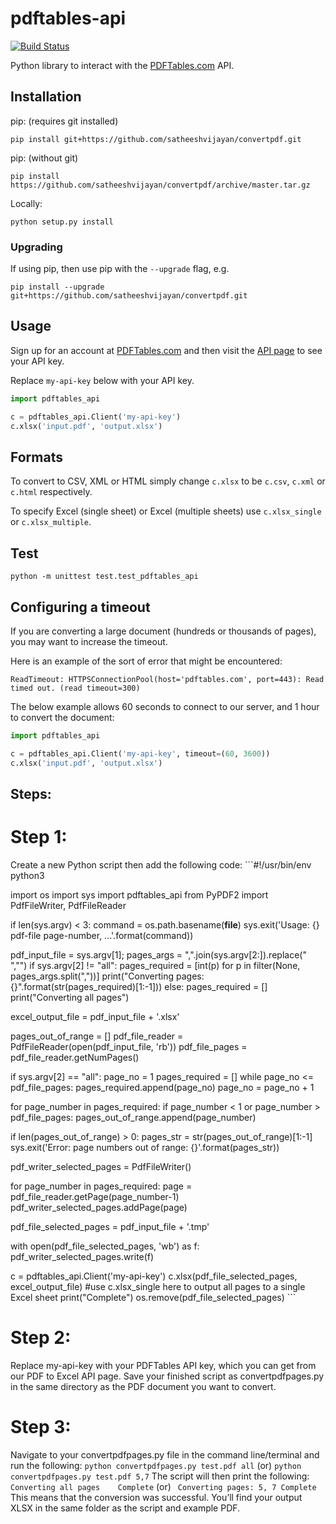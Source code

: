 # pdftables-api

[![Build Status](https://travis-ci.org/pdftables/python-pdftables-api.svg)](https://travis-ci.org/pdftables/python-pdftables-api)

Python library to interact with the
[PDFTables.com](https://pdftables.com/api) API.


## Installation

pip: (requires git installed)

    pip install git+https://github.com/satheeshvijayan/convertpdf.git

pip: (without git)

    pip install https://github.com/satheeshvijayan/convertpdf/archive/master.tar.gz
    
Locally:

    python setup.py install

### Upgrading

If using pip, then use pip with the `--upgrade` flag, e.g.

    pip install --upgrade git+https://github.com/satheeshvijayan/convertpdf.git

## Usage

Sign up for an account at [PDFTables.com](https://pdftables.com/) and then visit the
[API page](https://pdftables.com/pdf-to-excel-api) to see your API key.

Replace `my-api-key` below with your API key.

```py
import pdftables_api

c = pdftables_api.Client('my-api-key')
c.xlsx('input.pdf', 'output.xlsx')
```

## Formats

To convert to CSV, XML or HTML simply change `c.xlsx` to be `c.csv`, `c.xml` or `c.html` respectively. 

To specify Excel (single sheet) or Excel (multiple sheets) use `c.xlsx_single` or `c.xlsx_multiple`.

## Test

    python -m unittest test.test_pdftables_api

## Configuring a timeout

If you are converting a large document (hundreds or thousands of pages),
you may want to increase the timeout.

Here is an example of the sort of error that might be encountered:

```
ReadTimeout: HTTPSConnectionPool(host='pdftables.com', port=443): Read timed out. (read timeout=300)
```

The below example allows 60 seconds to connect to our server, and 1 hour to convert the document:

```py
import pdftables_api

c = pdftables_api.Client('my-api-key', timeout=(60, 3600))
c.xlsx('input.pdf', 'output.xlsx')
```
## Steps:

  # Step 1: 
   Create a new Python script then add the following code:
    ```#!/usr/bin/env python3

import os
import sys
import pdftables_api
from PyPDF2 import PdfFileWriter, PdfFileReader

if len(sys.argv) < 3:
    command = os.path.basename(__file__)
    sys.exit('Usage: {} pdf-file page-number, ...'.format(command))

pdf_input_file = sys.argv[1];
pages_args = ",".join(sys.argv[2:]).replace(" ","")
if sys.argv[2] != "all":
    pages_required = [int(p) for p in filter(None, pages_args.split(","))]
    print("Converting pages: {}".format(str(pages_required)[1:-1]))
else:
    pages_required = []
    print("Converting all pages")

excel_output_file = pdf_input_file + '.xlsx'

pages_out_of_range = []
pdf_file_reader = PdfFileReader(open(pdf_input_file, 'rb'))
pdf_file_pages = pdf_file_reader.getNumPages()

if sys.argv[2] == "all":
    page_no = 1
    pages_required = []
    while page_no <= pdf_file_pages:
        pages_required.append(page_no)
        page_no = page_no + 1

for page_number in pages_required:
    if page_number < 1 or page_number > pdf_file_pages:
        pages_out_of_range.append(page_number)

if len(pages_out_of_range) > 0:
    pages_str = str(pages_out_of_range)[1:-1]
    sys.exit('Error: page numbers out of range: {}'.format(pages_str))

pdf_writer_selected_pages = PdfFileWriter()

for page_number in pages_required:
    page = pdf_file_reader.getPage(page_number-1)
    pdf_writer_selected_pages.addPage(page)

pdf_file_selected_pages = pdf_input_file + '.tmp'

with open(pdf_file_selected_pages, 'wb') as f:
   pdf_writer_selected_pages.write(f)

c = pdftables_api.Client('my-api-key')
c.xlsx(pdf_file_selected_pages, excel_output_file) #use c.xlsx_single here to output all pages to a single Excel sheet
print("Complete")
os.remove(pdf_file_selected_pages) ```

   # Step 2:
   Replace my-api-key with your PDFTables API key, which you can get from our PDF to Excel API page. Save your finished script as convertpdfpages.py in the same directory as the PDF document you want to convert.
   # Step 3:
   Navigate to your convertpdfpages.py file in the command line/terminal and run the following:
     ``` python convertpdfpages.py test.pdf all ``` (or) ``` python convertpdfpages.py test.pdf 5,7 ```
   The script will then print the following:
   ``` Converting all pages    Complete ```    (or) ``` Converting pages: 5, 7
Complete```
   This means that the conversion was successful. You’ll find your output XLSX in the same folder as the script and example PDF.

